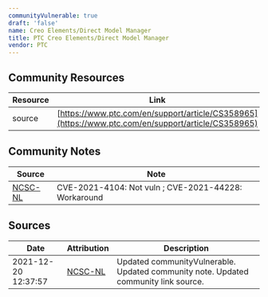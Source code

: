 ```yaml
---
communityVulnerable: true
draft: 'false'
name: Creo Elements/Direct Model Manager
title: PTC Creo Elements/Direct Model Manager
vendor: PTC
---
```



## Community Resources
| Resource | Link |
| --- | --- |
| source | [https://www.ptc.com/en/support/article/CS358965](https://www.ptc.com/en/support/article/CS358965) |

## Community Notes
| Source | Note |
| --- | --- |
| [NCSC-NL](https://github.com/NCSC-NL/log4shell/blob/main/software/README.md) | CVE-2021-4104: Not vuln ; CVE-2021-44228: Workaround </ul> |

## Sources
| Date | Attribution | Description |
| --- | --- | --- |
| 2021-12-20 12:37:57 | [NCSC-NL](https://github.com/NCSC-NL/log4shell/blob/main/software/README.md) | Updated communityVulnerable. Updated community note. Updated community link source.  |
